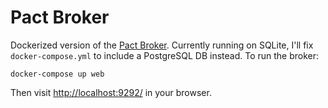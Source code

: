 Pact Broker
===========

Dockerized version of the [Pact Broker](https://github.com/pact-foundation/pact_broker). Currently running on SQLite, I'll fix `docker-compose.yml` to include a PostgreSQL DB instead. To run the broker:

```
docker-compose up web
```

Then visit [http://localhost:9292/](http://localhost:9292/) in your browser.
